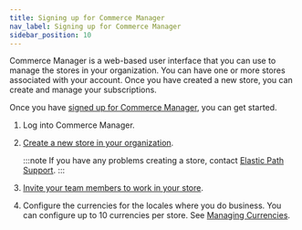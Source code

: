 ```yaml
---
title: Signing up for Commerce Manager
nav_label: Signing up for Commerce Manager
sidebar_position: 10
---
```


Commerce Manager is a web-based user interface that you can use to manage the stores in your organization. You can have one or more stores associated with your account. Once you have created a new store, you can create and manage your subscriptions.

Once you have [signed up for Commerce Manager](https://www.elasticpath.com/get-in-touch), you can get started.

1. Log into Commerce Manager.
2. [Create a new store in your organization](/docs/commerce-manager/organizations/home-page#creating-a-new-store-within-an-organization).

    :::note
    If you have any problems creating a store, contact [Elastic Path Support](https://support.elasticpath.com/hc/en-us). 
    :::

3. [Invite your team members to work in your store](/docs/commerce-manager/organizations/home-page#inviting-team-members).
4. Configure the currencies for the locales where you do business. You can configure up to 10 currencies per store. See [Managing Currencies](/docs/commerce-manager/product-experience-manager/currencies/manage-currencies).
